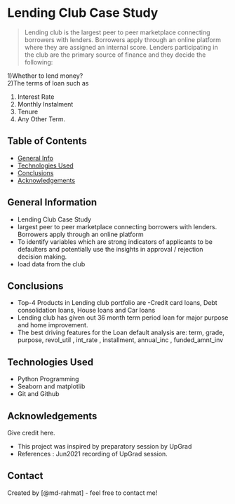 # Lending Club Case Study
> Lending club is the largest peer
to peer marketplace connecting borrowers with lenders. Borrowers apply through an
online platform where they are assigned an internal score. Lenders participating in the club are the primary source of
finance and they decide the following:

1)Whether to lend money?<br>
2)The terms of loan such as
   1) Interest Rate
   2) Monthly Instalment
   3) Tenure
   4) Any Other Term.


## Table of Contents
* [General Info](#general-information)
* [Technologies Used](#technologies-used)
* [Conclusions](#conclusions)
* [Acknowledgements](#acknowledgements)

<!-- You can include any other section that is pertinent to your problem -->

## General Information
- Lending Club Case Study
- largest peer
to peer marketplace connecting borrowers with lenders. Borrowers apply through an
online platform
- To identify variables which are
strong indicators of applicants to
be defaulters and potentially use
the insights in approval / rejection
decision making.
- load data from the club

<!-- You don't have to answer all the questions - just the ones relevant to your project. -->

## Conclusions
- Top-4 Products in Lending club portfolio are -Credit card loans, Debt consolidation loans, House loans and Car loans
- Lending club has given out
36 month term period
loan for major purpose
and home improvement.
- The best driving features for the Loan default analysis are: term, grade, purpose,
revol_util ,
int_rate , installment, annual_inc , funded_amnt_inv


<!-- You don't have to answer all the questions - just the ones relevant to your project. -->


## Technologies Used
- Python Programming
- Seaborn and matplotlib
- Git and Github

<!-- As the libraries versions keep on changing, it is recommended to mention the version of library used in this project -->

## Acknowledgements
Give credit here.
- This project was inspired by preparatory session by UpGrad
- References : Jun2021 recording of UpGrad session.



## Contact
Created by [@md-rahmat] - feel free to contact me!


<!-- Optional -->
<!-- ## License -->
<!-- This project is open source and available under the [... License](). -->

<!-- You don't have to include all sections - just the one's relevant to your project -->
